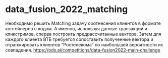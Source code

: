 # data_fusion_2022_matching
  Необходимо решить Matching задачу соотнесения клиентов в формате контейнеров с кодом. А именно, используя данные транзакций и кликстримов, сперва построить предрассчитанные вектора. Затем для каждого клиента ВТБ требуется сопоставить полученные вектора и отранжировать клиентов “Ростелекома” по наибольшей вероятности их совпадения. 
https://ods.ai/competitions/data-fusion2022-main-challenge
